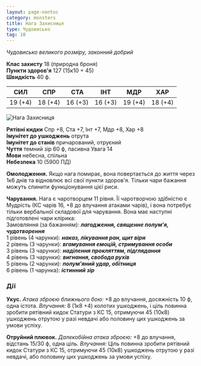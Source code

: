 ```yaml
---
layout: page-nontoc
category: monsters
title: Нага Захисниця
type: Чудовисько
tag: 10
---
```


_Чудовисько великого розміру, законний добрий_

**Клас захисту** 18 (природна броня)    
**Пункти здоров'я** 127 (15к10 + 45)    
**Швидкість** 40 ф.

| СИЛ     | СПР     | СТА     | ІНТ     | МДР     | ХАР     |
| ------- | ------- | ------- | ------- | ------- | ------- |
| 19 (+4) | 18 (+4) | 16 (+3) | 16 (+3) | 19 (+4) | 18 (+4) |

![Нага Захисниця](https://www.dndbeyond.com/avatars/thumbnails/30833/678/1000/1000/638063870254701844.png)

**Рятівні кидки** Спр +8, Ста +7, Інт +7, Мдр +8, Хар +8    
**Імунітет до ушкоджень** отрута    
**Імунітет до станів** причарований, отруєний    
**Чуття** темний зір 60 ф, пасивна Увага 14   
**Мови** небесна, спільна    
**Небезпека** 10 (5900 ПД)

**Омолодження.** Якщо нага помирає, вона повертається до життя через 1к6 днів та відновлює всі свої пункти здоров'я. Тільки чари бажання можуть спинити функціонування цієї риси.    

**Чарування.** Нага є чаротворцем 11 рівня. Її чаротворчою здібністю є Мудрість (КС чарів 16, +8 до влучання атаками чарів), і вона потребує тільки вербальної складової для чарування. Вона має наступні підготовлені чари клірика:    
Замовляння (за бажанням): **_лагодження, священне полум'я, чудотворення_**    
1 рівень (4 чарунки): **_наказ, лікування ран, щит віри_**    
2 рівень (3 чарунки): **_вгамування емоцій, стримування особи_**    
3 рівень (3 чарунки): **_наділення прокляттям, підглядання_**    
4 рівень (3 чарунки): **_вигнання, свобода рухів_**    
5 рівень (2 чарунки): **_полум'яний удар, обітниця_**    
6 рівень (1 чарунка): **_істинний зір_**

### Дії
**Укус.** _Атака зброєю ближнього бою:_ +8 до влучання, досяжність 10 ф, одна істота. _Влучання:_ 8 (1к8 +4) колотих ушкоджень, і ціль повинна зробити рятівний кидок Статури з КС 15, отримуючи 45 (10к8) ушкоджень отрутою у разі невдачі або половину цих ушкоджень за умови успіху.    

**Отруйний плювок.** _Далекобійна атака зброєю:_ +8 до влучання, відстань 15/30 ф, одна ціль. _Влучання:_ Ціль повинна зробити рятівний кидок Статури з КС 15, отримуючи 45 (10к8) ушкоджень отрутою у разі невдачі, або половину цих ушкоджень за умови успіху.
